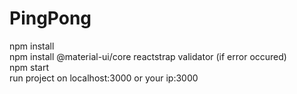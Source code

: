 # PingPong
npm install</br>
npm install @material-ui/core reactstrap validator     (if error occured)</br>
npm start</br>
run project on localhost:3000 or your ip:3000
